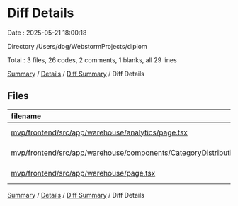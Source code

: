 # Diff Details

Date : 2025-05-21 18:00:18

Directory /Users/dog/WebstormProjects/diplom

Total : 3 files,  26 codes, 2 comments, 1 blanks, all 29 lines

[Summary](results.md) / [Details](details.md) / [Diff Summary](diff.md) / Diff Details

## Files
| filename | language | code | comment | blank | total |
| :--- | :--- | ---: | ---: | ---: | ---: |
| [mvp/frontend/src/app/warehouse/analytics/page.tsx](/mvp/frontend/src/app/warehouse/analytics/page.tsx) | TypeScript JSX | 8 | 2 | 1 | 11 |
| [mvp/frontend/src/app/warehouse/components/CategoryDistributionChart.tsx](/mvp/frontend/src/app/warehouse/components/CategoryDistributionChart.tsx) | TypeScript JSX | 7 | 0 | 0 | 7 |
| [mvp/frontend/src/app/warehouse/page.tsx](/mvp/frontend/src/app/warehouse/page.tsx) | TypeScript JSX | 11 | 0 | 0 | 11 |

[Summary](results.md) / [Details](details.md) / [Diff Summary](diff.md) / Diff Details